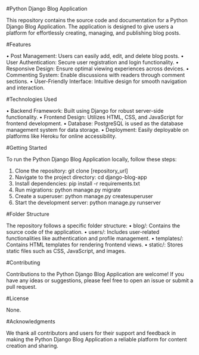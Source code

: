 #Python Django Blog Application

This repository contains the source code and documentation for a Python Django Blog Application. The application is designed to give users a platform for effortlessly creating, managing, and publishing blog posts.

#Features

•	Post Management: Users can easily add, edit, and delete blog posts.
•	User Authentication: Secure user registration and login functionality.
•	Responsive Design: Ensure optimal viewing experiences across devices.
•	Commenting System: Enable discussions with readers through comment sections.
•	User-Friendly Interface: Intuitive design for smooth navigation and interaction.

#Technologies Used

•	Backend Framework: Built using Django for robust server-side functionality.
•	Frontend Design: Utilizes HTML, CSS, and JavaScript for frontend development.
•	Database: PostgreSQL is used as the database management system for data storage.
•	Deployment: Easily deployable on platforms like Heroku for online accessibility.

#Getting Started

To run the Python Django Blog Application locally, follow these steps:
1.	Clone the repository: git clone [repository_url]
2.	Navigate to the project directory: cd django-blog-app
3.	Install dependencies: pip install -r requirements.txt
4.	Run migrations: python manage.py migrate
5.	Create a superuser: python manage.py createsuperuser
6.	Start the development server: python manage.py runserver

#Folder Structure

The repository follows a specific folder structure:
•	blog/: Contains the source code of the application.
•	users/: Includes user-related functionalities like authentication and profile management.
•	templates/: Contains HTML templates for rendering frontend views.
•	static/: Stores static files such as CSS, JavaScript, and images.

#Contributing

Contributions to the Python Django Blog Application are welcome! If you have any ideas or suggestions, please feel free to open an issue or submit a pull request.

#License

None.

#Acknowledgments

We thank all contributors and users for their support and feedback in making the Python Django Blog Application a reliable platform for content creation and sharing.

